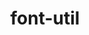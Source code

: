 ---
title: "font-util"
layout: cache
categories: [package, develop]
meta: {"versions": ["1.4.0"], "compilers": ["gcc@=11.1.0"], "oss": ["ubuntu20.04"], "platforms": ["linux"], "targets": ["x86_64_v3"], "stacks": ["data-vis-sdk", "root"], "num_specs": 4, "num_specs_by_stack": {"data-vis-sdk": 4, "root": 4}}
spec_details: [{"hash": "d6wlsdgsnlmtxlvlgznfxgojoeirvq2m", "compiler": "gcc@=11.1.0", "versions": ["1.4.0"], "os": "ubuntu20.04", "platform": "linux", "target": "x86_64_v3", "variants": ["build_system=autotools", "fonts=encodings,font-adobe-100dpi,font-adobe-75dpi,font-adobe-utopia-100dpi,font-adobe-utopia-75dpi,font-adobe-utopia-type1,font-alias,font-arabic-misc,font-bh-100dpi,font-bh-75dpi,font-bh-lucidatypewriter-100dpi,font-bh-lucidatypewriter-75dpi,font-bh-type1,font-bitstream-100dpi,font-bitstream-75dpi,font-bitstream-speedo,font-bitstream-type1,font-cronyx-cyrillic,font-cursor-misc,font-daewoo-misc,font-dec-misc,font-ibm-type1,font-isas-misc,font-jis-misc,font-micro-misc,font-misc-cyrillic,font-misc-ethiopic,font-misc-meltho,font-misc-misc,font-mutt-misc,font-schumacher-misc,font-screen-cyrillic,font-sun-misc,font-winitzki-cyrillic,font-xfree86-type1"], "stacks": ["data-vis-sdk", "root"], "size": "-", "tarball": "https://binaries.spack.io/develop/build_cache/linux-ubuntu20.04-x86_64_v3/gcc-11.1.0/font-util-1.4.0/linux-ubuntu20.04-x86_64_v3-gcc-11.1.0-font-util-1.4.0-d6wlsdgsnlmtxlvlgznfxgojoeirvq2m.spack"}, {"hash": "qbisvm7rlziioamdirbtpugie7jo2hc3", "compiler": "gcc@=11.1.0", "versions": ["1.4.0"], "os": "ubuntu20.04", "platform": "linux", "target": "x86_64_v3", "variants": ["build_system=autotools", "fonts=encodings,font-adobe-100dpi,font-adobe-75dpi,font-adobe-utopia-100dpi,font-adobe-utopia-75dpi,font-adobe-utopia-type1,font-alias,font-arabic-misc,font-bh-100dpi,font-bh-75dpi,font-bh-lucidatypewriter-100dpi,font-bh-lucidatypewriter-75dpi,font-bh-type1,font-bitstream-100dpi,font-bitstream-75dpi,font-bitstream-speedo,font-bitstream-type1,font-cronyx-cyrillic,font-cursor-misc,font-daewoo-misc,font-dec-misc,font-ibm-type1,font-isas-misc,font-jis-misc,font-micro-misc,font-misc-cyrillic,font-misc-ethiopic,font-misc-meltho,font-misc-misc,font-mutt-misc,font-schumacher-misc,font-screen-cyrillic,font-sun-misc,font-winitzki-cyrillic,font-xfree86-type1"], "stacks": ["data-vis-sdk", "root"], "size": "-", "tarball": "https://binaries.spack.io/develop/build_cache/linux-ubuntu20.04-x86_64_v3/gcc-11.1.0/font-util-1.4.0/linux-ubuntu20.04-x86_64_v3-gcc-11.1.0-font-util-1.4.0-qbisvm7rlziioamdirbtpugie7jo2hc3.spack"}, {"hash": "pz6hjiamc5scnksbqb3yzp5ozwjo3uon", "compiler": "gcc@=11.1.0", "versions": ["1.4.0"], "os": "ubuntu20.04", "platform": "linux", "target": "x86_64_v3", "variants": ["build_system=autotools", "fonts=encodings,font-adobe-100dpi,font-adobe-75dpi,font-adobe-utopia-100dpi,font-adobe-utopia-75dpi,font-adobe-utopia-type1,font-alias,font-arabic-misc,font-bh-100dpi,font-bh-75dpi,font-bh-lucidatypewriter-100dpi,font-bh-lucidatypewriter-75dpi,font-bh-type1,font-bitstream-100dpi,font-bitstream-75dpi,font-bitstream-speedo,font-bitstream-type1,font-cronyx-cyrillic,font-cursor-misc,font-daewoo-misc,font-dec-misc,font-ibm-type1,font-isas-misc,font-jis-misc,font-micro-misc,font-misc-cyrillic,font-misc-ethiopic,font-misc-meltho,font-misc-misc,font-mutt-misc,font-schumacher-misc,font-screen-cyrillic,font-sun-misc,font-winitzki-cyrillic,font-xfree86-type1"], "stacks": ["data-vis-sdk", "root"], "size": "-", "tarball": "https://binaries.spack.io/develop/build_cache/linux-ubuntu20.04-x86_64_v3/gcc-11.1.0/font-util-1.4.0/linux-ubuntu20.04-x86_64_v3-gcc-11.1.0-font-util-1.4.0-pz6hjiamc5scnksbqb3yzp5ozwjo3uon.spack"}, {"hash": "kd5zq4qyclskiqrkh2oj7wk363apdma7", "compiler": "gcc@=11.1.0", "versions": ["1.4.0"], "os": "ubuntu20.04", "platform": "linux", "target": "x86_64_v3", "variants": ["build_system=autotools", "fonts=encodings,font-adobe-100dpi,font-adobe-75dpi,font-adobe-utopia-100dpi,font-adobe-utopia-75dpi,font-adobe-utopia-type1,font-alias,font-arabic-misc,font-bh-100dpi,font-bh-75dpi,font-bh-lucidatypewriter-100dpi,font-bh-lucidatypewriter-75dpi,font-bh-type1,font-bitstream-100dpi,font-bitstream-75dpi,font-bitstream-speedo,font-bitstream-type1,font-cronyx-cyrillic,font-cursor-misc,font-daewoo-misc,font-dec-misc,font-ibm-type1,font-isas-misc,font-jis-misc,font-micro-misc,font-misc-cyrillic,font-misc-ethiopic,font-misc-meltho,font-misc-misc,font-mutt-misc,font-schumacher-misc,font-screen-cyrillic,font-sun-misc,font-winitzki-cyrillic,font-xfree86-type1"], "stacks": ["data-vis-sdk", "root"], "size": "-", "tarball": "https://binaries.spack.io/develop/build_cache/linux-ubuntu20.04-x86_64_v3/gcc-11.1.0/font-util-1.4.0/linux-ubuntu20.04-x86_64_v3-gcc-11.1.0-font-util-1.4.0-kd5zq4qyclskiqrkh2oj7wk363apdma7.spack"}]
---